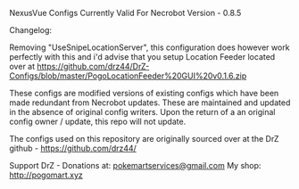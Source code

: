 NexusVue Configs Currently Valid For Necrobot Version - 0.8.5

Changelog: 

Removing "UseSnipeLocationServer", this configuration does however work perfectly with this and i'd advise that you setup Location Feeder located over at https://github.com/drz44/DrZ-Configs/blob/master/PogoLocationFeeder%20GUI%20v0.1.6.zip

These configs are modified versions of existing configs which have been made redundant from Necrobot updates.
These are maintained and updated in the absence of original config writers. 
Upon the return of a an original config owner / update, this repo will not update.

The configs used on this repository are originally sourced over at the DrZ github - https://github.com/drz44/

Support DrZ - Donations at: pokemartservices@gmail.com My shop: http://pogomart.xyz


